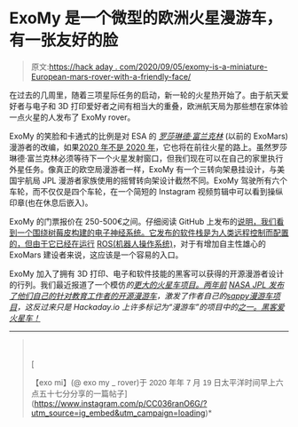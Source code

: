# ExoMy 是一个微型的欧洲火星漫游车，有一张友好的脸

> 原文:[https://hack aday . com/2020/09/05/exomy-is-a-miniature-European-mars-rover-with-a-friendly-face/](https://hackaday.com/2020/09/05/exomy-is-a-miniature-european-mars-rover-with-a-friendly-face/)

在过去的几周里，随着三项星际任务的启动，新一轮的火星热开始了。由于航天爱好者与电子和 3D 打印爱好者之间有相当大的重叠，欧洲航天局为那些想在家体验一点火星的人发布了 ExoMy rover。

ExoMy 的笑脸和卡通式的比例是对 ESA 的 [*罗莎琳德·富兰克林*](https://hackaday.com/2017/10/24/rosalind-franklin-saw-dna-first/) (以前的 ExoMars)漫游者的改编，如果[2020 年不是 2020 年](https://hackaday.com/2020/04/06/getting-to-space-is-even-harder-during-a-pandemic/)，它也将在前往火星的路上。虽然罗莎琳德·富兰克林必须等待下一个火星发射窗口，但我们现在可以在自己的家里执行外星任务。像真正的欧空局漫游者一样，ExoMy 有一个三转向架悬挂设计，与美国宇航局 JPL 漫游者家族使用的摇臂转向架设计截然不同。ExoMy 驾驶所有六个车轮，而不仅仅是四个车轮，在一个简短的 Instagram 视频剪辑中可以看到操纵印章(也在休息后嵌入)。

ExoMy 的门票报价在 250-500€之间。仔细阅读 GitHub 上发布的[说明，我们看到一个围绕树莓皮构建的电子神经系统。它发布的软件栈是为人类远程控制而配置的，但由于它已经在运行](https://github.com/esa-prl/ExoMy) [ROS(机器人操作系统)](https://hackaday.com/2018/05/31/modular-robotics-made-easier-with-ros/)，对于有增加自主性雄心的 ExoMars 建设者来说，这应该是一个容易的入口。

ExoMy 加入了拥有 3D 打印、电子和软件技能的黑客可以获得的开源漫游者设计的行列。我们最近报道了一个模仿*的[更大的火星车项目。两年前](https://hackaday.com/2020/07/02/the-open-source-mars-rover-one-year-later/) [NASA JPL 发布了他们自己的针对教育工作者的开源漫游车](https://hackaday.com/2018/08/03/now-enrolling-mars-rovers-going-to-school/)，激发了作者自己的[*sappy*漫游车项目](https://hackaday.io/project/158208-sawppy-the-rover)，这反过来只是 Hackaday.io 上许多标记为“漫游车”的项目中的[之一。黑客爱火星车！](https://hackaday.io/projects?tag=Rover)*

 ** * *

> [](https://www.instagram.com/p/CC036ranO6G/?utm_source=ig_embed&utm_campaign=loading)[](https://www.instagram.com/p/CC036ranO6G/?utm_source=ig_embed&utm_campaign=loading)[](https://www.instagram.com/p/CC036ranO6G/?utm_source=ig_embed&utm_campaign=loading)[<svg xmlns:xlink="https://www.w3.org/1999/xlink" width="50px" height="50px" viewBox="0 0 60 60" version="1.1"><g transform="translate(-511.000000, -20.000000)" fill="#000000"><g>我兜里有些摇滚跑酷. # estec # planet # fit # esa # exo my # rover # robot # solar panel were inthelaundry # prototype # parking # first rolls # mars yard</g></g></svg>
> 
> 【exo mi】(@ exo my _ rover)于 <time style=" font-family:Arial,sans-serif; font-size:14px; line-height:17px;" datetime="2020-07-19T13:57:37+00:00">2020 年年 7 月 19 日太平洋时间</time>早上六点五十七分分享的一篇帖子](https://www.instagram.com/p/CC036ranO6G/?utm_source=ig_embed&utm_campaign=loading)*